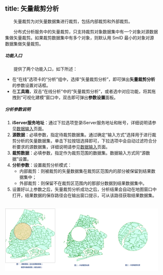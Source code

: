 title: 矢量裁剪分析
---

　　矢量裁剪为对矢量数据集进行裁剪，包括内部裁剪和外部裁剪。 
  
　　分布式分析服务中的矢量裁剪，只支持裁剪对象数据集中有一个对象对源数据集做矢量裁剪。如果裁剪数据集中有多个对象，则默认用 SmID 最小的对象对源数据集做矢量裁剪。

##### 功能入口

　　提供了两个功能入口，如下所述：

- 在“在线”选项卡的“分析”组中，选择“矢量裁剪分析”，即可弹出**矢量裁剪分析**的参数设置对话框。
- 在**工具箱**，双击“在线分析”中的“矢量裁剪分析”，或者选中对应功能，将其拖拽到“可视化建模”窗口中，双击即可弹出**参数设置**面板。

##### 分析参数说明


1. **iServer服务地址**：通过下拉选项登录iServer服务地址和帐号，详细说明请参见[数据输入](DataInputType.html)页面。
2. **源数据**：必填参数，指定待裁剪数据集。通过确定“输入方式”选择用于进行裁剪分析的矢量数据集，单击下拉按钮选择即可，下拉选项中会自动过滤符合分析要求的源数据集，详细说明请参见[数据输入](DataInputType.html)页面。
3. **裁剪数据**：必填参数，指定作为裁剪范围的数据集。数据输入方式同“源数据”设置。  
4. **分析参数**：设置裁剪分析模式：
   - 内部裁剪：则被裁剪的矢量数据集在裁剪区范围内的部分被保留到结果数据集中；
   - 外部裁剪：则保留不在裁剪区范围内的那部分数据到结果数据集中。  
5. 设置好以上参数之后，矢量裁剪分析成功之后，分析结果会自动在地图窗口中打开，结果数据的保存路径会在输出窗口提示，可从该路径获取结果数据集。

　　![](img/VectorClip.png)
